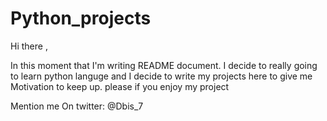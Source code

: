 # Python_projects
Hi there ,

In this moment that I'm writing README document. I decide to really going to learn python languge and I decide to write my projects here to give me  Motivation to keep up. please if you enjoy my project 

Mention me On twitter: @Dbis_7
